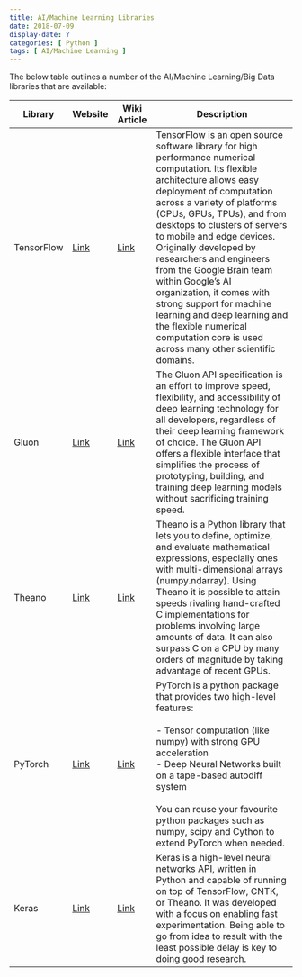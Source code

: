 ```yaml
---
title: AI/Machine Learning Libraries
date: 2018-07-09
display-date: Y
categories: [ Python ]
tags: [ AI/Machine Learning ]
---
```


The below table outlines a number of the AI/Machine Learning/Big Data libraries that are available:

| Library | Website | Wiki Article | Description |
|-------|-------|-------|-------|
| TensorFlow | [Link](https://www.tensorflow.org/) | [Link](/wiki/python/tensorflow/about-tensorflow) | TensorFlow is an open source software library for high performance numerical computation. Its flexible architecture allows easy deployment of computation across a variety of platforms (CPUs, GPUs, TPUs), and from desktops to clusters of servers to mobile and edge devices. Originally developed by researchers and engineers from the Google Brain team within Google’s AI organization, it comes with strong support for machine learning and deep learning and the flexible numerical computation core is used across many other scientific domains. |
| Gluon | [Link](https://github.com/gluon-api/gluon-api/) | [Link](/wiki/python/gluon/about-gluon) | The Gluon API specification is an effort to improve speed, flexibility, and accessibility of deep learning technology for all developers, regardless of their deep learning framework of choice. The Gluon API offers a flexible interface that simplifies the process of prototyping, building, and training deep learning models without sacrificing training speed. |
| Theano | [Link](http://deeplearning.net/software/theano/) | [Link](/wiki/python/theano/about-theano) | Theano is a Python library that lets you to define, optimize, and evaluate mathematical expressions, especially ones with multi-dimensional arrays (numpy.ndarray). Using Theano it is possible to attain speeds rivaling hand-crafted C implementations for problems involving large amounts of data. It can also surpass C on a CPU by many orders of magnitude by taking advantage of recent GPUs. |
| PyTorch | [Link](https://pytorch.org/) | [Link](/wiki/python/pytorch/about-pytorch) | PyTorch is a python package that provides two high-level features:<br><br>- Tensor computation (like numpy) with strong GPU acceleration<br>- Deep Neural Networks built on a tape-based autodiff system<br><br> You can reuse your favourite python packages such as numpy, scipy and Cython to extend PyTorch when needed. |
| Keras | [Link](https://keras.io/) | [Link](/wiki/python/keras/about-keras) | Keras is a high-level neural networks API, written in Python and capable of running on top of TensorFlow, CNTK, or Theano. It was developed with a focus on enabling fast experimentation. Being able to go from idea to result with the least possible delay is key to doing good research. |
